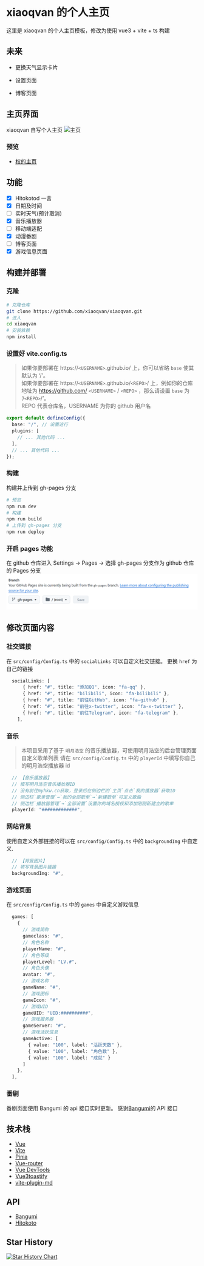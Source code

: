 # xiaoqvan 的个人主页

这里是 xiaoqvan 的个人主页模板，修改为使用 vue3 + vite + ts 构建

## 未来

- 更换天气显示卡片

- 设置页面

- 博客页面

## 主页界面

xiaoqvan 自写个人主页
![主页](/screenshots/image.png)

### 预览

- [权的主页](https://www.xiaoqvan.top)

## 功能

- [x] Hitokotod 一言
- [x] 日期及时间
- [ ] 实时天气(预计取消)
- [x] 音乐播放器
- [ ] 移动端适配
- [x] 动漫番剧
- [ ] 博客页面
- [x] 游戏信息页面

## 构建并部署

### 克隆

```bash
# 克隆仓库
git clone https://github.com/xiaoqvan/xiaoqvan.git
# 进入
cd xiaoqvan
# 安装依赖
npm install
```

### 设置好 vite.config.ts

> 如果你要部署在 https://`<USERNAME>`.github.io/ 上，你可以省略 `base` 使其默认为 ‘/’。  
> 如果你要部署在 https://`<USERNAME>`.github.io/`<REPO>`/ 上，例如你的仓库地址为 https://github.com/ `<USERNAME>` / `<REPO>` ，那么请设置 `base` 为 ‘/`<REPO>`/’。  
> REPO 代表仓库名，USERNAME 为你的 github 用户名

```ts
export default defineConfig({
  base: "/", // 设置这行
  plugins: [
    // ... 其他代码 ...
  ],
  // ... 其他代码 ...
});
```

### 构建

构建并上传到 gh-pages 分支

```bash
# 预览
npm run dev
# 构建
npm run build
# 上传到 gh-pages 分支
npm run deploy
```

### 开启 pages 功能

在 github 仓库进入 Settings → Pages → 选择 gh-pages 分支作为 github 仓库的 Pages 分支
![Pages](/screenshots/image1.png)

## 修改页面内容

### 社交链接

在 `src/config/Config.ts` 中的 `socialLinks` 可以自定义社交链接。
更换 `href` 为自己的链接

```ts
  socialLinks: [
      { href: "#", title: "添加QQ", icon: "fa-qq" },
      { href: "#", title: "bilibili", icon: "fa-bilibili" },
      { href: "#", title: "前往GitHub", icon: "fa-github" },
      { href: "#", title: "前往x-twitter", icon: "fa-x-twitter" },
      { href: "#", title: "前往Telegram", icon: "fa-telegram" },
    ],
```

### 音乐

> 本项目采用了基于 `明月浩空` 的音乐播放器，可使用明月浩空的后台管理页面自定义歌单列表
> 请在 `src/config/Config.ts` 中的 `playerId` 中填写你自己的明月浩空播放器 id

```ts
  // 【音乐播放器】
  // 填写明月浩空音乐播放器ID
  // 没有前往myhkw.cn获取，登录后在侧边栏的`主页`点击`我的播放器`获取ID
  // 侧边栏`歌单管理`→`我的全部歌单`→`新建歌单`可定义歌曲
  // 侧边栏`播放器管理`→`全部设置`设置你的域名授权和添加刚刚新建立的歌单
  playerId: "#############",
```

### 网站背景

使用自定义外部链接的可以在 `src/config/Config.ts` 中的 `backgroundImg` 中自定义.

```ts
  // 【背景图片】
  // 填写背景图片链接
  backgroundImg: "#",
```

### 游戏页面

在 `src/config/Config.ts` 中的 `games` 中自定义游戏信息

```ts
  games: [
    {
      // 游戏简称
      gameclass: "#",
      // 角色名称
      playerName: "#",
      // 角色等级
      playerLevel: "LV.#",
      // 角色头像
      avatar: "#",
      // 游戏名称
      gameName: "#",
      // 游戏图标
      gameIcon: "#",
      // 游戏UID
      gameUID: "UID:##########",
      // 游戏服务器
      gameServer: "#",
      // 游戏活跃信息
      gameActive: [
        { value: "100", label: "活跃天数" },
        { value: "100", label: "角色数" },
        { value: "100", label: "成就" }
      ]
    },
  ],
```

### 番剧

番剧页面使用 Bangumi 的 api 接口实时更新。
感谢[Bangumi](https://bangumi.github.io/api/)的 API 接口

## 技术栈

- [Vue](https://cn.vuejs.org/)
- [Vite](https://vitejs.cn/vite3-cn/)
- [Pinia](https://pinia.vuejs.org/zh/)
- [Vue-router](https://router.vuejs.org/zh/)
- [Vue DevTools](https://devtools-next.vuejs.org/)
- [Vue3toastify](https://vue3-toastify.netlify.app/)
- [vite-plugin-md](https://github.com/antfu/vite-plugin-md)

## API

- [Bangumi](https://bangumi.github.io/api/)
- [Hitokoto](https://hitokoto.cn/)

## Star History

[![Star History Chart](https://api.star-history.com/svg?repos=XQxiaoqvan/xqxiaoqvan.github.io&type=Date)](https://star-history.com/#XQxiaoqvan/xqxiaoqvan.github.io&Date)
